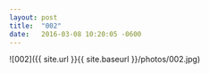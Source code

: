 ```yaml
---
layout: post
title:  "002"
date:   2016-03-08 10:20:05 -0600
---
```


![002]({{ site.url }}{{ site.baseurl  }}/photos/002.jpg)
